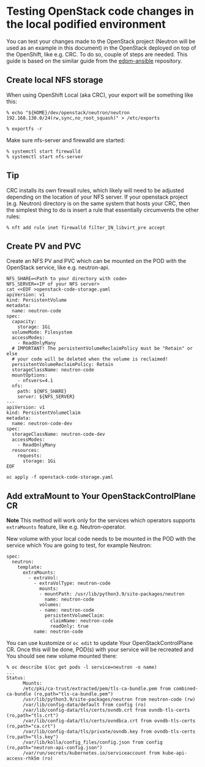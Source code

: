 # Testing OpenStack code changes in the local podified environment

You can test your changes made to the OpenStack project (Neutron will be used as
an example in this document) in the OpenStack deployed on top of the OpenShift,
like e.g. CRC. To do so, couple of steps are needed.
This guide is based on the similar guide from the
[edpm-ansible](https://github.com/openstack-k8s-operators/edpm-ansible/blob/main/docs/source/testing_with_ansibleee.rst)
repository.

## Create local NFS storage

When using OpenShift Local (aka CRC), your export will be something like this:

```
% echo "${HOME}/dev/openstack/neutron/neutron 192.168.130.0/24(rw,sync,no_root_squash)" > /etc/exports

% exportfs -r
```

Make sure nfs-server and firewalld are started:
```
% systemctl start firewalld
% systemctl start nfs-server
```

Tip
---
CRC installs its own firewall rules, which likely will need to be adjusted
depending on the location of your NFS server. If your openstack project (e.g.
Neutron) directory is on the same system that hosts your CRC, then the simplest
thing to do is insert a rule that essentially circumvents the other rules:

```
% nft add rule inet firewalld filter_IN_libvirt_pre accept
```

## Create PV and PVC

Create an NFS PV and PVC which can be mounted on the POD with the OpenStack
service, like e.g. neutron-api.

```
NFS_SHARE=<Path to your directory with code>
NFS_SERVER=<IP of your NFS server>
cat <<EOF >openstack-code-storage.yaml
apiVersion: v1
kind: PersistentVolume
metadata:
  name: neutron-code
spec:
  capacity:
    storage: 1Gi
  volumeMode: Filesystem
  accessModes:
    - ReadOnlyMany
  # IMPORTANT! The persistentVolumeReclaimPolicy must be "Retain" or else
  # your code will be deleted when the volume is reclaimed!
  persistentVolumeReclaimPolicy: Retain
  storageClassName: neutron-code
  mountOptions:
    - nfsvers=4.1
  nfs:
    path: ${NFS_SHARE}
    server: ${NFS_SERVER}
---
apiVersion: v1
kind: PersistentVolumeClaim
metadata:
  name: neutron-code-dev
spec:
  storageClassName: neutron-code-dev
  accessModes:
    - ReadOnlyMany
  resources:
    requests:
      storage: 1Gi
EOF

oc apply -f openstack-code-storage.yaml
```

## Add extraMount to Your OpenStackControlPlane CR

**Note**
This method will work only for the services which operators supports
`extraMounts` feature, like e.g. Neutron-operator.

New volume with your local code needs to be mounted in the POD with the service
which You are going to test, for example Neutron:

```
spec:
  neutron:
    template:
      extraMounts:
        - extraVol:
          - extraVolType: neutron-code
            mounts:
            - mountPath: /usr/lib/python3.9/site-packages/neutron
              name: neutron-code
            volumes:
            - name: neutron-code
              persistentVolumeClaim:
                claimName: neutron-code
                readOnly: true
          name: neutron-code
```

You can use kustomize or `oc edit` to update Your OpenStackControlPlane CR.
Once this will be done, POD(s) with your service will be recreated and You
should see new volume mounted there:

```
% oc describe $(oc get pods -l service=neutron -o name)
...
Status:
      Mounts:
      /etc/pki/ca-trust/extracted/pem/tls-ca-bundle.pem from combined-ca-bundle (ro,path="tls-ca-bundle.pem")
      /usr/lib/python3.9/site-packages/neutron from neutron-code (rw)
      /var/lib/config-data/default from config (ro)
      /var/lib/config-data/tls/certs/ovndb.crt from ovndb-tls-certs (ro,path="tls.crt")
      /var/lib/config-data/tls/certs/ovndbca.crt from ovndb-tls-certs (ro,path="ca.crt")
      /var/lib/config-data/tls/private/ovndb.key from ovndb-tls-certs (ro,path="tls.key")
      /var/lib/kolla/config_files/config.json from config (ro,path="neutron-api-config.json")
      /var/run/secrets/kubernetes.io/serviceaccount from kube-api-access-rhk5m (ro)
```
